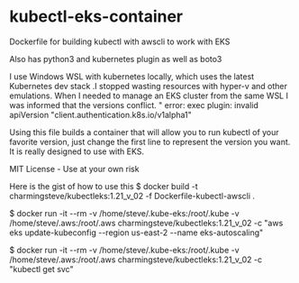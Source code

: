 # kubectl-eks-container
Dockerfile for building kubectl with awscli to work with EKS

Also has python3 and kubernetes plugin as well as boto3

I use Windows WSL with kubernetes locally, which uses the latest Kubernetes dev stack .I stopped wasting resources with hyper-v and other emulations.  When I needed to manage an EKS cluster from the same WSL I was informed that the versions conflict. "
error: exec plugin: invalid apiVersion "client.authentication.k8s.io/v1alpha1"

Using this file builds a container that will allow you to run kubectl of your favorite version, just change the first line to represent the version you want. It is really designed to use with EKS.

MIT License - Use at your own risk

Here is the gist of how to use this 
$ docker build -t charmingsteve/kubectleks:1.21_v_02 -f Dockerfile-kubectl-awscli .

$ docker run  -it  --rm  -v /home/steve/.kube-eks:/root/.kube -v /home/steve/.aws:/root/.aws  charmingsteve/kubectleks:1.21_v_02 -c "aws eks update-kubeconfig --region us-east-2 --name eks-autoscaling"

$ docker run  -it  --rm  -v /home/steve/.kube-eks:/root/.kube -v /home/steve/.aws:/root/.aws  charmingsteve/kubectleks:1.21_v_02 -c "kubectl get svc"
